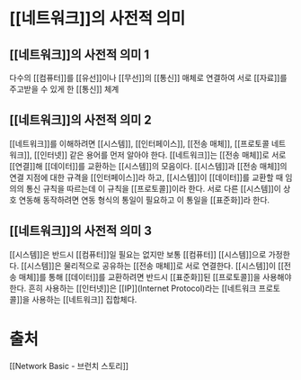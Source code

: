 # [[네트워크]]의 사전적 의미
## [[네트워크]]의 사전적 의미 1
다수의 [[컴퓨터]]를 [[유선]]이나 [[무선]]의 [[통신]] 매체로 연결하여 서로 [[자료]]를 주고받을 수 있게 한 [[통신]] 체계
## [[네트워크]]의 사전적 의미 2
[[네트워크]]를 이해하려면 [[시스템]], [[인터페이스]], [[전송 매체]], [[프로토콜 네트워크]], [[인터넷]] 같은 용어를 먼저 알아야 한다. [[네트워크]]는 [[전송 매체]]로 서로 [[연결]]해 [[데이터]]를 교환하는 [[시스템]]의 모음이다.
[[시스템]]과 [[전송 매체]]의 연결 지점에 대한 규격을 [[인터페이스]]라 하고, [[시스템]]이 [[데이터]]를 교환할 때 임의의 통신 규칙을 따르는데 이 규칙을 [[프로토콜]]이라 한다.
서로 다른 [[시스템]]이 상호 연동해 동작하려면 연동 형식의 통일이 필요하고 이 통일을 [[표준화]]라 한다.
## [[네트워크]]의 사전적 의미 3
[[시스템]]은 반드시 [[컴퓨터]]일 필요는 없지만 보통 [[컴퓨터]] [[시스템]]으로 가정한다.
[[시스템]]은 물리적으로 공유하는 [[전송 매체]]로 서로 연결한다.
[[시스템]]이 [[전송 매체]]를 통해 [[데이터]]를 교환하려면 반드시 [[표준화]]된 [[프로토콜]]을 사용해야 한다.
흔히 사용하는 [[인터넷]]은 [[IP]](Internet Protocol)라는 [[네트워크 프로토콜]]을 사용하는 [[네트워크]] 집합체다.
# 출처
[[Network Basic - 브런치 스토리]]